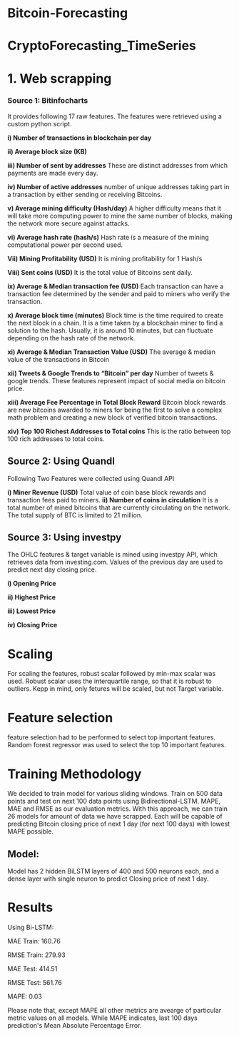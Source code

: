 # Bitcoin-Forecasting
# CryptoForecasting_TimeSeries

# 1. Web scrapping 

### Source 1: Bitinfocharts 
It provides following 17 raw features. The features were retrieved using a custom python script.

**i) Number of transactions in blockchain per day**


**ii) Average block size (KB)**

**iii) Number of sent by addresses**
These are distinct addresses from which payments are made every day.

**iv) Number of active addresses**
number of unique addresses taking part in a transaction by either sending or receiving Bitcoins.

**v) Average mining difficulty (Hash/day)**
A higher difficulty means that it will take more computing power to mine the same number of blocks, making the network more secure against attacks.

**vi) Average hash rate (hash/s)**
Hash rate is a measure of the mining computational power per second used.

**Vii) Mining Profitability (USD)**
It is mining profitability for 1 Hash/s

**Viii) Sent coins (USD)**
It is the total value of Bitcoins sent daily.

**ix) Average & Median transaction fee (USD)**
Each transaction can have a transaction fee determined by the sender and paid to miners who verify the transaction. 

**x) Average block time (minutes)**
Block time is the time required to create the next block in a chain. It is a time taken by a blockchain miner to find a solution to the hash. Usually, it is around 10 minutes, but can fluctuate depending on the hash rate of the network.

**xi) Average & Median Transaction Value (USD)**
The average & median value of the transactions in Bitcoin

**xii) Tweets & Google Trends to “Bitcoin” per day**
Number of tweets & google trends. These features represent impact of social media on bitcoin price.

**xiii) Average Fee Percentage in Total Block Reward**
Bitcoin block rewards are new bitcoins awarded to miners for being the first to solve a complex math problem and creating a new block of verified bitcoin transactions. 

**xiv) Top 100 Richest Addresses to Total coins**
This is the ratio between top 100 rich addresses to total coins.


## Source 2: Using Quandl
Following Two Features were collected using Quandl API

**i) Miner Revenue (USD)**
Total value of coin base block rewards and transaction fees paid to miners.
**ii) Number of coins in circulation**
It is a total number of mined bitcoins that are currently circulating on the network. The total supply of BTC is limited to 21 million.

## Source 3: Using investpy
The OHLC features & target variable is mined using investpy API, which retrieves data from investing.com. Values of the previous day are used to predict next day closing price.

**i) Opening Price**

**ii) Highest Price**

**iii) Lowest Price**

**iv) Closing Price**

# Scaling

For scaling the features, robust scalar followed by min-max scalar was used. Robust scalar uses the interquartile range, so that it is robust to outliers. Kepp in mind, only fetures will be scaled, but not Target variable.

# Feature selection

feature selection had to be performed to select top important features. Random forest regressor was used to select the top 10 important features.

# Training Methodology

We decided to train model for various sliding windows. Train on 500 data points and test on next 100 data points using Bidirectional-LSTM. MAPE, MAE and RMSE as our evaluation metrics. With this approach, we can train 26 models for amount of data we have scrapped. Each will be capable of predicting Bitcoin closing price of next 1 day (for next 100 days) with lowest MAPE possible. 

## Model:
Model has 2 hidden BiLSTM layers of 400 and 500 neurons each, and a dense layer with single neuron to predict Closing price of next 1 day.

# Results

Using Bi-LSTM:
    
MAE Train: 160.76

RMSE Train: 279.93

MAE Test: 414.51

RMSE Test: 561.76

MAPE: 0.03

Please note that, except MAPE all other metrics are avearge of particular metric values on all models.
While MAPE indicates, last 100 days prediction's Mean Absolute Percentage Error. 
